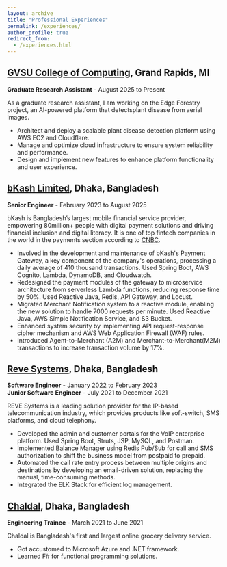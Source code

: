 ```yaml
---
layout: archive
title: "Professional Experiences"
permalink: /experiences/
author_profile: true
redirect_from:
  - /experiences.html
---
```


## [GVSU College of Computing](https://www.gvsu.edu/computing), Grand Rapids, MI
**Graduate Research Assistant** - August 2025 to Present

As a graduate research assistant, I am working on the Edge Forestry project, an AI-powered platform that detectsplant disease from aerial images.

- Architect and deploy a scalable plant disease detection platform using AWS EC2 and Cloudflare.
- Manage and optimize cloud infrastructure to ensure system reliability and performance.
-  Design and implement new features to enhance platform functionality and user experience.


## [bKash Limited](https://www.bkash.com/en/), Dhaka, Bangladesh
**Senior Engineer** - February 2023 to August 2025

bKash is Bangladesh’s largest mobile financial service provider, empowering 80million+ people with digital payment solutions and driving financial inclusion and digital literacy. It is one of top fintech companies in the world in the payments section according to [CNBC](https://www.cnbc.com/the-worlds-top-fintech-companies-2025/).

- Involved in the development and maintenance of bKash's Payment Gateway, a key component of the company's operations,  processing a daily average of 410 thousand transactions. Used Spring Boot, AWS Cognito, Lambda, DynamoDB, and Cloudwatch.
- Redesigned the payment modules of the gateway to microservice architecture from serverless Lambda functions, reducing response time by 50%. Used Reactive Java, Redis, API Gateway, and Locust.
- Migrated Merchant Notification system to a reactive module, enabling the new solution to handle 7000 requests per minute. Used Reactive Java, AWS Simple Notification Service, and S3 Bucket.
- Enhanced system security by implementing API request-response cipher mechanism and AWS Web Application Firewall (WAF) rules.
- Introduced Agent-to-Merchant (A2M) and Merchant-to-Merchant(M2M) transactions to increase transaction volume by 17%.


## [Reve Systems](https://www.revesoft.com/), Dhaka, Bangladesh
**Software Engineer** - January 2022 to February 2023<br/>
**Junior Software Engineer** - July 2021 to December 2021

REVE Systems is a leading solution provider for the IP-based telecommunication industry, which provides products like soft-switch, SMS platforms, and cloud telephony.

- Developed the admin and customer portals for the VoIP enterprise platform. Used Spring Boot, Struts, JSP, MySQL, and Postman.
- Implemented Balance Manager using Redis Pub/Sub for call and SMS authorization to shift the business model from postpaid to prepaid.
- Automated the call rate entry process between multiple origins and destinations by developing an email-driven solution, replacing the manual, time-consuming methods.
- Integrated the ELK Stack for efficient log management.

## [Chaldal](https://chaldal.tech/), Dhaka, Bangladesh
**Engineering Trainee** - March 2021 to June 2021

Chaldal is Bangladesh's first and largest online grocery delivery service.

- Got accustomed to Microsoft Azure and .NET framework.
- Learned F\# for functional programming solutions.